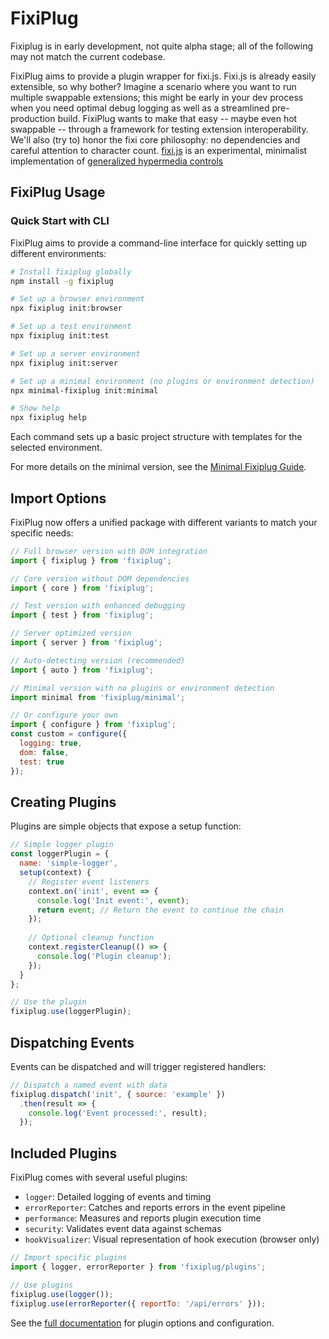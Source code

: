 # FixiPlug

Fixiplug is in early development, not quite alpha stage; all of the following may not match the current codebase.

FixiPlug aims to provide a plugin wrapper for fixi.js. Fixi.js is already easily extensible, so why bother? Imagine a scenario where you want to run multiple swappable extensions; this might be early in your dev process when you need optimal debug logging as well as a streamlined pre-production build. FixiPlug wants to make that easy -- maybe even hot swappable -- through a framework for testing extension interoperability. We'll also (try to) honor the fixi core philosophy: no dependencies and careful attention to character count. [fixi.js](https://github.com/bigskysoftware/fixi/blob/master/fixi.js) is an experimental, minimalist implementation of [generalized hypermedia controls](https://dl.acm.org/doi/fullHtml/10.1145/3648188.3675127)

## FixiPlug Usage

### Quick Start with CLI

FixiPlug aims to provide a command-line interface for quickly setting up different environments:

```bash
# Install fixiplug globally
npm install -g fixiplug

# Set up a browser environment
npx fixiplug init:browser

# Set up a test environment
npx fixiplug init:test

# Set up a server environment
npx fixiplug init:server

# Set up a minimal environment (no plugins or environment detection)
npx minimal-fixiplug init:minimal

# Show help
npx fixiplug help
```

Each command sets up a basic project structure with templates for the selected environment.

For more details on the minimal version, see the [Minimal Fixiplug Guide](./docs/minimal-fixiplug.md).


## Import Options

FixiPlug now offers a unified package with different variants to match your specific needs:

```javascript
// Full browser version with DOM integration
import { fixiplug } from 'fixiplug';

// Core version without DOM dependencies 
import { core } from 'fixiplug';

// Test version with enhanced debugging
import { test } from 'fixiplug';

// Server optimized version
import { server } from 'fixiplug';

// Auto-detecting version (recommended)
import { auto } from 'fixiplug';

// Minimal version with no plugins or environment detection
import minimal from 'fixiplug/minimal';

// Or configure your own
import { configure } from 'fixiplug';
const custom = configure({
  logging: true,
  dom: false,
  test: true
});
```

## Creating Plugins

Plugins are simple objects that expose a setup function:

```javascript
// Simple logger plugin
const loggerPlugin = {
  name: 'simple-logger',
  setup(context) {
    // Register event listeners
    context.on('init', event => {
      console.log('Init event:', event);
      return event; // Return the event to continue the chain
    });
    
    // Optional cleanup function
    context.registerCleanup(() => {
      console.log('Plugin cleanup');
    });
  }
};

// Use the plugin
fixiplug.use(loggerPlugin);
```

## Dispatching Events

Events can be dispatched and will trigger registered handlers:

```javascript
// Dispatch a named event with data
fixiplug.dispatch('init', { source: 'example' })
  .then(result => {
    console.log('Event processed:', result);
  });
```

## Included Plugins

FixiPlug comes with several useful plugins:

- `logger`: Detailed logging of events and timing
- `errorReporter`: Catches and reports errors in the event pipeline
- `performance`: Measures and reports plugin execution time
- `security`: Validates event data against schemas
- `hookVisualizer`: Visual representation of hook execution (browser only)

```javascript
// Import specific plugins
import { logger, errorReporter } from 'fixiplug/plugins';

// Use plugins
fixiplug.use(logger());
fixiplug.use(errorReporter({ reportTo: '/api/errors' }));
```

See the [full documentation](#) for plugin options and configuration.
